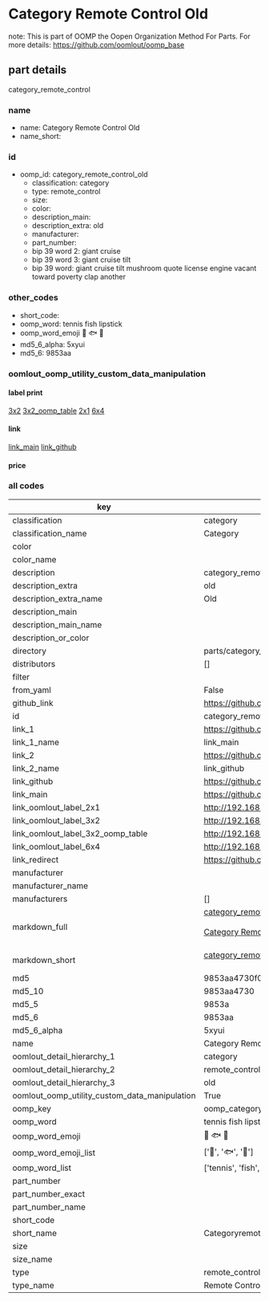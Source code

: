 # Category Remote Control Old  

note: This is part of OOMP the Oopen Organization Method For Parts. For more details: https://github.com/oomlout/oomp_base

##  part details
  



category_remote_control



### name
* name: Category Remote Control Old
* name_short: 
### id
* oomp_id: category_remote_control_old
  * classification: category
  * type: remote_control
  * size: 
  * color: 
  * description_main: 
  * description_extra: old
  * manufacturer: 
  * part_number: 
  * bip 39 word 2: giant cruise
  * bip 39 word 3: giant cruise tilt
  * bip 39 word: giant cruise tilt mushroom quote license engine vacant toward poverty clap another

### other_codes
* short_code: 
* oomp_word: tennis fish lipstick
* oomp_word_emoji :tennis: :fish: :lipstick:
* md5_6_alpha: 5xyui
* md5_6: 9853aa






### oomlout_oomp_utility_custom_data_manipulation
#### label print
[3x2](http://192.168.1.245:1112/?label=oomp%205xyui)
[3x2_oomp_table](http://192.168.1.108:1112/?label=oomp%205xyui)
[2x1](http://192.168.1.242:1112/?label=oomp%205xyui)
[6x4](http://192.168.1.55:1112/?label=oomp%205xyui)    

#### link

[link_main](https://github.com/oomlout/oomlout_oomp_version_1_messy/tree/main/parts/category_remote_control_old) [link_github](https://github.com/oomlout/oomlout_oomp_version_1_messy/tree/main/parts/category_remote_control_old)                             

#### price







### all codes 
| key | value |  
| --- | --- |  
| classification | category |  
| classification_name | Category |  
| color |  |  
| color_name |  |  
| description | category_remote_control |  
| description_extra | old |  
| description_extra_name | Old |  
| description_main |  |  
| description_main_name |  |  
| description_or_color |   |  
| directory | parts/category_remote_control_old |  
| distributors | [] |  
| filter |  |  
| from_yaml | False |  
| github_link | https://github.com/oomlout/oomlout_oomp_part_src/tree/main/parts/category_remote_control_old |  
| id | category_remote_control_old |  
| link_1 | https://github.com/oomlout/oomlout_oomp_version_1_messy/tree/main/parts/category_remote_control_old |  
| link_1_name | link_main |  
| link_2 | https://github.com/oomlout/oomlout_oomp_version_1_messy/tree/main/parts/category_remote_control_old |  
| link_2_name | link_github |  
| link_github | https://github.com/oomlout/oomlout_oomp_version_1_messy/tree/main/parts/category_remote_control_old |  
| link_main | https://github.com/oomlout/oomlout_oomp_version_1_messy/tree/main/parts/category_remote_control_old |  
| link_oomlout_label_2x1 | http://192.168.1.242:1112/?label=oomp%205xyui |  
| link_oomlout_label_3x2 | http://192.168.1.245:1112/?label=oomp%205xyui |  
| link_oomlout_label_3x2_oomp_table | http://192.168.1.108:1112/?label=oomp%205xyui |  
| link_oomlout_label_6x4 | http://192.168.1.55:1112/?label=oomp%205xyui |  
| link_redirect | https://github.com/oomlout/oomlout_oomp_version_1_messy/tree/main/parts/category_remote_control_old |  
| manufacturer |  |  
| manufacturer_name |  |  
| manufacturers | [] |  
| markdown_full | [category_remote_control_old](none)<br>[](none)<br>[Category Remote Control Old](none)<br><br> |  
| markdown_short | [category_remote_control_old](none)<br><br> |  
| md5 | 9853aa4730f0694e04d8091dc40d2b0d |  
| md5_10 | 9853aa4730 |  
| md5_5 | 9853a |  
| md5_6 | 9853aa |  
| md5_6_alpha | 5xyui |  
| name | Category Remote Control Old |  
| oomlout_detail_hierarchy_1 | category |  
| oomlout_detail_hierarchy_2 | remote_control |  
| oomlout_detail_hierarchy_3 | old |  
| oomlout_oomp_utility_custom_data_manipulation | True |  
| oomp_key | oomp_category_remote_control_old |  
| oomp_word | tennis fish lipstick |  
| oomp_word_emoji | :tennis: :fish: :lipstick: |  
| oomp_word_emoji_list | [':tennis:', ':fish:', ':lipstick:'] |  
| oomp_word_list | ['tennis', 'fish', 'lipstick'] |  
| part_number |  |  
| part_number_exact |  |  
| part_number_name |  |  
| short_code |  |  
| short_name | Categoryremotecontrol |  
| size |  |  
| size_name |  |  
| type | remote_control |  
| type_name | Remote Control |  
